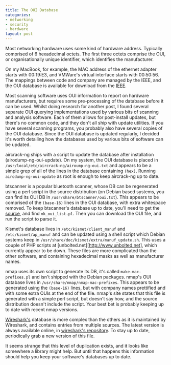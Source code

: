 ```yaml
--- 
title: The OUI Database
categories: 
- networking
- security
- hardware
layout: post
---
```


Most networking hardware uses some kind of hardware address. Typically comprised of 6 hexadecimal octets. The first three octets comprise the OUI, or organisationally unique identifier, which identifies the manufacturer. 

On my MacBook, for example, the MAC address of the ethernet adapter starts
with 00:19:E3, and VMWare's virtual interface starts with 00:50:56. The
mappings between code and company are managed by the IEEE, and the OUI
database is available for download from the
[IEEE](http://standards.ieee.org/regauth/oui/oui.txt).

Most scanning software uses OUI information to report on hardware manufacturers, but requires some pre-processing of the database before it can be used. Whilst doing research for another post, I found several separate OUI querying implementations used by various bits of scanning and analysis software. Each of them allows for post-install updates, but there's no common code, and they don't all ship with update utilities. If you have several scanning programs, you probably also have several copies of the OUI database.
Since the OUI database is updated regularly, I decided it's worth detailing how the databases used by various bits of software can be updated.

aircrack-ng ships with a script to update the database after installation (airodump-ng-oui-update). On my system, the OUI database is placed in `/usr/local/etc/aircrack-ng/airoump-ng-oui.txt` and appears to be a simple grep of all of the lines in the database containing `(hex)`. Running `airodump-ng-oui-update` as root is enough to keep aircrack-ng up to date.

btscanner is a popular bluetooth scanner, whose DB can be regenerated using a perl script in the source distribution (on Debian based systems, you can find its OUI DB in `/usr/share/btscanner/oui.txt`). This appears to be comprised of the `(base-16)` lines in the OUI database, with extra whitespace removed. To keep btscanner's database up to date, you'll need to get the [source](http://www.pentest.co.uk/src/btscanner-2.1.tar.bz2 "btscanner 2.1"), and find `mk_oui_list.pl`. Then you can download the OUI file, and run the script to parse it.

Kismet's database lives in `/etc/kismet/client_manuf` and `/etc/kismet/ap_manuf` and can be updated using a shell script which Debian systems keep in `/usr/share/doc/kismet/extra/manuf_update.sh`. This uses a couple of PHP scripts at [unbolted.net][http://www.unbolted.net], which currently appear to be down. These files are more complicated than the other software, and containing hexadecimal masks as well as manufacturer names. 

nmap uses its own script to generate its DB, it's called `make-mac-prefixes.pl` and isn't shipped with the Debian packages. nmap's OUI database lives in `/usr/share/nmap/nmap-mac-prefixes`. This appears to be generated using the `(base-16)` lines, but with company names prettified and with some extra OUIs at the end of the file. nmap's site states that this file is generated with a simple perl script, but doesn't say how, and the source distribution doesn't include the script. Your best bet is probably keeping up to date with recent nmap versions. 

[Wireshark's](http://wireshark.org) database is more complex than the others as it is maintained by Wireshark, and contains entries from multiple sources. The latest version is always available online, in [wireshark's repository](http://anonsvn.wireshark.org/wireshark/trunk/manuf). To stay up to date, periodically grab a new version of this file.

It seems strange that this level of duplication exists, and it looks like somewhere a library might help. But until that happens this information should help you keep your software's databases up to date.